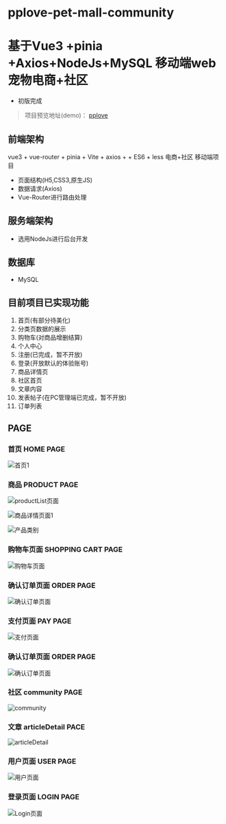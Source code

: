 # pplove-pet-mall-community

# 基于Vue3 +pinia +Axios+NodeJs+MySQL 移动端web宠物电商+社区

- 初版完成

> 项目预览地址(demo)： [pplove](http://43.139.223.94:6001/#/home)

## 前端架构
vue3 + vue-router + pinia + Vite + axios +  + ES6 + less 电商+社区 移动端项目
- 页面结构(H5,CSS3,原生JS)
- 数据请求(Axios)
- Vue-Router进行路由处理

## 服务端架构
- 选用NodeJs进行后台开发

## 数据库
- MySQL

## 目前项目已实现功能
1. 首页(有部分待美化)
2. 分类页数据的展示
3. 购物车(对商品增删结算)
4. 个人中心
5. 注册(已完成，暂不开放)
6. 登录(开放默认的体验账号)
7. 商品详情页
8. 社区首页
9. 文章内容
10. 发表帖子(在PC管理端已完成，暂不开放)
11. 订单列表


## PAGE

### 首页 HOME PAGE
![首页1](http://43.139.223.94:8889/tmp_uploads/statics/index.png)

### 商品 PRODUCT PAGE
![productList页面](http://43.139.223.94:8889/tmp_uploads/statics/productList.png.png)

![商品详情页面1](http://43.139.223.94:8889/tmp_uploads/statics/proDetail.png)

![产品类别](http://43.139.223.94:8889/tmp_uploads/statics/category.png)

### 购物车页面 SHOPPING CART PAGE
![购物车页面](http://43.139.223.94:8889/tmp_uploads/statics/cart.png)

### 确认订单页面 ORDER PAGE
![确认订单页面](http://43.139.223.94:8889/tmp_uploads/statics/createOrder.png)

### 支付页面 PAY PAGE
![支付页面](http://43.139.223.94:8889/tmp_uploads/statics/createOrder.png)

### 确认订单页面 ORDER PAGE
![确认订单页面](http://43.139.223.94:8889/tmp_uploads/statics/orderList.png)

### 社区 community PAGE
![community](http://43.139.223.94:8889/tmp_uploads/statics/community.png)

### 文章 articleDetail PACE
![articleDetail](http://43.139.223.94:8889/tmp_uploads/statics/articleDetail.png)


### 用户页面 USER PAGE
![用户页面](http://43.139.223.94:8889/tmp_uploads/statics/user.png)

### 登录页面 LOGIN PAGE
![Login页面](http://43.139.223.94:8889/tmp_uploads/statics/login.png)
